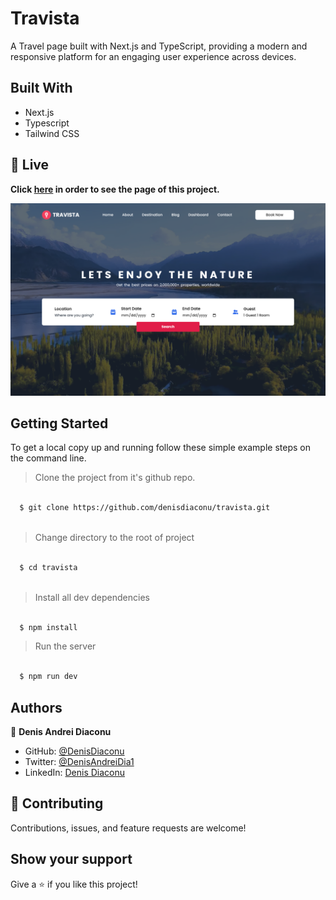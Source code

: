 # Travista

A Travel page built with Next.js and TypeScript, providing a modern and responsive platform for an engaging user experience across devices.

## Built With

- Next.js
- Typescript
- Tailwind CSS


## 🔴 Live <a name = "here"></a>
**Click [here](https://travista-xi.vercel.app/) in order to see the page of this project.**


![Page](https://github.com/denisdiaconu/travista/blob/master/public/images/travista_home.png)


## Getting Started

To get a local copy up and running follow these simple example steps on the command line.

> Clone the project from it's github repo.
```bash

  $ git clone https://github.com/denisdiaconu/travista.git
  
```

> Change directory to the root of project
```bash

  $ cd travista
  
```
  
> Install all dev dependencies
```bash

  $ npm install

```

> Run the server
```bash

  $ npm run dev

```

## Authors

👤 **Denis Andrei Diaconu**

- GitHub: [@DenisDiaconu](https://github.com/denisdiaconu)
- Twitter: [@DenisAndreiDia1](https://x.com/Denis__Diaconu)
- LinkedIn: [Denis Diaconu](https://www.linkedin.com/in/denis-diaconu-1394091b7/)

## 🤝 Contributing

Contributions, issues, and feature requests are welcome!

## Show your support

Give a ⭐️ if you like this project!
